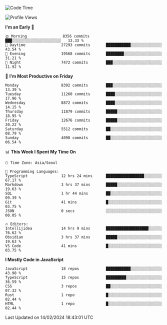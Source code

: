 <!--START_SECTION:waka-->
![Code Time](http://img.shields.io/badge/Code%20Time-5%2C643%20hrs%2034%20mins-blue)

![Profile Views](http://img.shields.io/badge/Profile%20Views-0-blue)

**I'm an Early 🐤** 

```text
🌞 Morning                8356 commits        ███░░░░░░░░░░░░░░░░░░░░░░   13.33 % 
🌆 Daytime                27293 commits       ███████████░░░░░░░░░░░░░░   43.54 % 
🌃 Evening                19568 commits       ████████░░░░░░░░░░░░░░░░░   31.21 % 
🌙 Night                  7472 commits        ███░░░░░░░░░░░░░░░░░░░░░░   11.92 % 
```
📅 **I'm Most Productive on Friday** 

```text
Monday                   8392 commits        ███░░░░░░░░░░░░░░░░░░░░░░   13.39 % 
Tuesday                  11260 commits       ████░░░░░░░░░░░░░░░░░░░░░   17.96 % 
Wednesday                8872 commits        ████░░░░░░░░░░░░░░░░░░░░░   14.15 % 
Thursday                 11879 commits       █████░░░░░░░░░░░░░░░░░░░░   18.95 % 
Friday                   12676 commits       █████░░░░░░░░░░░░░░░░░░░░   20.22 % 
Saturday                 5512 commits        ██░░░░░░░░░░░░░░░░░░░░░░░   08.79 % 
Sunday                   4098 commits        ██░░░░░░░░░░░░░░░░░░░░░░░   06.54 % 
```


📊 **This Week I Spent My Time On** 

```text
🕑︎ Time Zone: Asia/Seoul

💬 Programming Languages: 
TypeScript               12 hrs 24 mins      █████████████████░░░░░░░░   67.17 % 
Markdown                 3 hrs 37 mins       █████░░░░░░░░░░░░░░░░░░░░   19.63 % 
SQL                      1 hr 44 mins        ██░░░░░░░░░░░░░░░░░░░░░░░   09.39 % 
Git                      41 mins             █░░░░░░░░░░░░░░░░░░░░░░░░   03.75 % 
JSON                     0 secs              ░░░░░░░░░░░░░░░░░░░░░░░░░   00.05 % 

🔥 Editors: 
Intellijidea             14 hrs 9 mins       ███████████████████░░░░░░   76.62 % 
Obsidian                 3 hrs 37 mins       █████░░░░░░░░░░░░░░░░░░░░   19.63 % 
VS Code                  41 mins             █░░░░░░░░░░░░░░░░░░░░░░░░   03.75 % 
```

**I Mostly Code in JavaScript** 

```text
JavaScript               18 repos            ███████████░░░░░░░░░░░░░░   43.90 % 
TypeScript               15 repos            █████████░░░░░░░░░░░░░░░░   36.59 % 
CSS                      3 repos             ██░░░░░░░░░░░░░░░░░░░░░░░   07.32 % 
Rust                     1 repo              █░░░░░░░░░░░░░░░░░░░░░░░░   02.44 % 
HTML                     1 repo              █░░░░░░░░░░░░░░░░░░░░░░░░   02.44 % 
```




 Last Updated on 14/02/2024 18:43:01 UTC
<!--END_SECTION:waka-->
